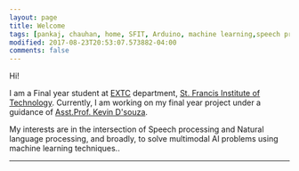 ```yaml
---
layout: page
title: Welcome
tags: [pankaj, chauhan, home, SFIT, Arduino, machine learning,speech processing,speech emotion processing, under graduate]
modified: 2017-08-23T20:53:07.573882-04:00
comments: false
---
```


Hi!

I am a Final year student at [EXTC](https://www.sfitengg.org/EXTC.php) department, [St. Francis Institute of Technology](https://www.sfitengg.org). Currently, I am working on my final year project under a guidance of [Asst.Prof. Kevin D'souza](https://www.sfitengg.org/staff/FP_KevinD_EXTC_2016.pdf). 

My interests are in the intersection of Speech processing and Natural language processing, and broadly, to solve multimodal AI problems using machine learning techniques.. 

----
